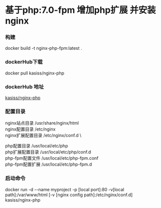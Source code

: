 # 基于php:7.0-fpm 增加php扩展 并安装nginx

### 构建
docker build -t nginx-php-fpm:latest .

### dockerHub下载
docker pull kasiss/nginx-php

### dockerHub 地址
<a href="https://hub.docker.com/r/kasiss/nginx-php/">kasiss/nginx-php</a>


### 配置目录

nginx站点目录   /usr/share/nginx/html \
nginx配置目录   /etc/nginx \
nginx扩展配置目录 /etc/nginx/conf.d \

php配置目录     /usr/local/etc/php \
php扩展配置目录  /usr/local/etc/php/conf.d \
php-fpm配置文件 /usr/local/etc/php-fpm.conf \
php-fpm配置扩展 /usr/local/etc/php-fpm.d 

### 启动命令

docker  run -d --name myproject -p [local port]:80 -v[local path]:/var/www/html [-v [nginx config path]:/etc/nginx/conf.d] kasiss/nginx-php

